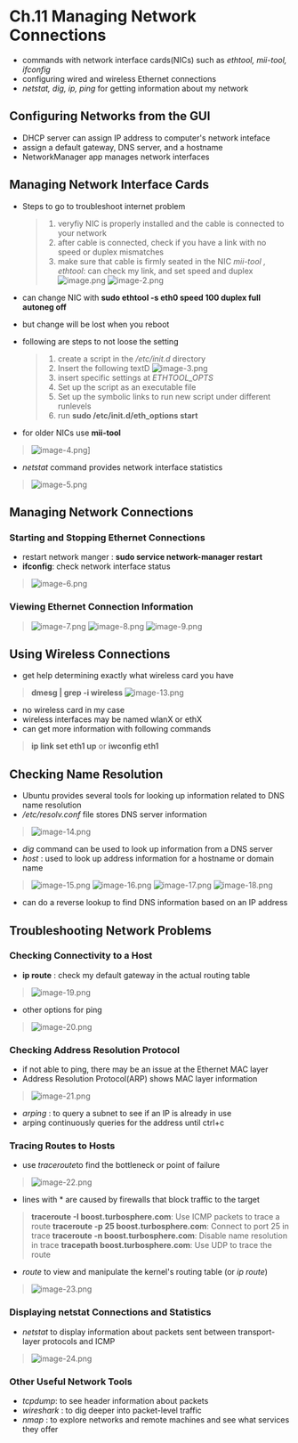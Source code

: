 # Ch.11 Managing Network Connections
 - commands with network interface cards(NICs) such as *ethtool, mii-tool, ifconfig*
 - configuring wired and wireless Ethernet connections
 - *netstat, dig, ip, ping* for getting information about my network

 ## Configuring Networks from the GUI
 - DHCP server can assign IP address to computer's network inteface
 - assign a default gateway, DNS server, and a hostname
 - NetworkManager app manages network interfaces

 ## Managing Network Interface Cards
 - Steps to go to troubleshoot internet problem
	> 1. veryfiy NIC is properly installed and the cable is connected to your network
    > 2. after cable is connected, check if you have a link with no speed or duplex mismatches
	> 3. make sure that cable is firmly seated in the NIC
 *mii-tool , ethtool*: can check my link, and set speed and duplex
 ![image.png](attachment:image.png)
 ![image-2.png](attachment:image-2.png)
 
 - can change NIC with **sudo ethtool -s eth0 speed 100 duplex full autoneg off**
 - but change will be lost when you reboot
 - following are steps to not loose the setting
     > 1. create a script in the */etc/init.d* directory
     > 2. Insert the following textD
     > ![image-3.png](attachment:image-3.png)
     > 3. insert specific settings at *ETHTOOL_OPTS*
     > 4. Set up the script as an executable file
     > 5. Set up the symbolic links to run new script under different runlevels
     > 6. run **sudo /etc/init.d/eth_options start**
 - for older NICs use **mii-tool**
 > ![image-4.png](attachment:image-4.png)]
 - *netstat* command provides network interface statistics
 > ![image-5.png](attachment:image-5.png)
 
 ## Managing Network Connections
 ### Starting and Stopping Ethernet Connections
 - restart network manger : **sudo service network-manager restart**
 - **ifconfig**: check network interface status
 > ![image-6.png](attachment:image-6.png)
 ### Viewing Ethernet Connection Information
 > ![image-7.png](attachment:image-7.png)
 > ![image-8.png](attachment:image-8.png)
 > ![image-9.png](attachment:image-9.png)
 

## Using Wireless Connections
- get help determining exactly what wireless card you have
 > **dmesg | grep -i wireless**
 ![image-13.png](attachment:image-13.png)
- no wireless card in my case
- wireless interfaces may be named wlanX or ethX
- can get more information with following commands
>  **ip link set eth1 up** or
>  **iwconfig eth1**

## Checking Name Resolution
- Ubuntu provides several tools for looking up information related to DNS name resolution
- */etc/resolv.conf* file stores DNS server information
> ![image-14.png](attachment:image-14.png)
- *dig* command can be used to look up information from a DNS server
- *host* : used to look up address information for a hostname or domain name
> ![image-15.png](attachment:image-15.png)
> ![image-16.png](attachment:image-16.png)
> ![image-17.png](attachment:image-17.png)
> ![image-18.png](attachment:image-18.png)
- can do a reverse lookup to find DNS information based on an IP address

## Troubleshooting Network Problems
### Checking Connectivity to a Host
- **ip route** : check my default gateway in the actual routing table
>![image-19.png](attachment:image-19.png)
- other options for ping
> ![image-20.png](attachment:image-20.png)
### Checking Address Resolution Protocol
- if not able to ping, there may be an issue at the Ethernet MAC layer
- Address Resolution Protocol(ARP) shows MAC layer information
> ![image-21.png](attachment:image-21.png)
- *arping* : to query a subnet to see if an IP is already in use
- arping continuously queries for the address until ctrl+c
### Tracing Routes to Hosts
- use *traceroute*to find the bottleneck or point of failure
> ![image-22.png](attachment:image-22.png)
- lines with * are caused by firewalls that block traffic to the target
> **traceroute -I boost.turbosphere.com**: Use ICMP packets to trace a route
> **traceroute -p 25 boost.turbosphere.com**: Connect to port 25 in trace
> **traceroute -n boost.turbosphere.com**: Disable name resolution in trace
> **tracepath boost.turbosphere.com**: Use UDP to trace the route
- *route* to view and manipulate the kernel's routing table (or *ip route*)
> ![image-23.png](attachment:image-23.png)

### Displaying netstat Connections and Statistics
- *netstat* to display information about packets sent between transport-layer protocols and ICMP
> ![image-24.png](attachment:image-24.png)


### Other Useful Network Tools
- *tcpdump*: to see header information about packets
- *wireshark* : to dig deeper into packet-level traffic
- *nmap* : to explore networks and remote machines and see what services they offer


```python

```
